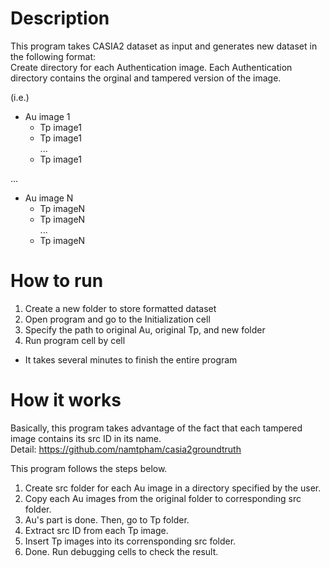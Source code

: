 # Description

This program takes CASIA2 dataset as input and generates new dataset in the following format: </br>
Create directory for each Authentication image. Each Authentication directory contains the orginal and tampered version of the image.

(i.e.)
- Au image 1
  - Tp image1  
  - Tp image1 </br>
  ...</br>
  - Tp image1

...

- Au image N
  - Tp imageN
  - Tp imageN</br>
  ...</br>
  - Tp imageN

# How to run

1. Create a new folder to store formatted dataset
2. Open program and go to the Initialization cell
3. Specify the path to original Au, original Tp, and new folder
4. Run program cell by cell

* It takes several minutes to finish the entire program

# How it works

Basically, this program takes advantage of the fact that each tampered image contains its src ID in its name. </br>
Detail: https://github.com/namtpham/casia2groundtruth

This program follows the steps below.

1. Create src folder for each Au image in a directory specified by the user.
2. Copy each Au images from the original folder to corresponding src folder.
3. Au's part is done. Then, go to Tp folder.
4. Extract src ID from each Tp image.
5. Insert Tp images into its corrensponding src folder.
6. Done. Run debugging cells to check the result.


